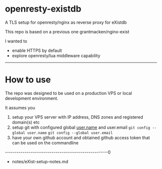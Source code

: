 # openresty-existdb

 A TLS setup for openresty/nginx as reverse proxy for eXistdb

This repo is based on a previous one grantmacken/nginx-exist

I wanted to 
 - enable HTTPS by default
 - explore openresty/lua middleware capability

-------------------------------------------------

# How to use

The repo was designed to be used on a production VPS 
or local development environment.

It assumes you 
1. setup your VPS server with IP address, DNS zones and registered domain(s) etc
2. setup git with configured global [user.name]( https://help.github.com/articles/setting-your-username-in-git/)
 and user.email
     `git config --global user.name` 
     `git config --global user.email`
3. have your own github account and obtained github access token that can be used on the commandline

-----------------------------------------------------0

 - notes/eXist-setup-notes.md
